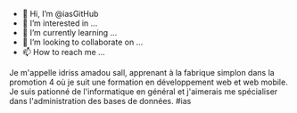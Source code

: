 - 👋 Hi, I’m @iasGitHub
- 👀 I’m interested in ...
- 🌱 I’m currently learning ...
- 💞️ I’m looking to collaborate on ...
- 📫 How to reach me ...

<!---
iasGitHub/iasGitHub is a ✨ special ✨ repository because its `README.md` (this file) appears on your GitHub profile.
You can click the Preview link to take a look at your changes.
--->
Je m'appelle idriss amadou sall, apprenant à la fabrique simplon dans la promotion 4 où je suit une formation en développement web et web mobile.
Je suis pationné de l'informatique en général et j'aimerais me spécialiser dans l'administration des bases de données.
#ias
